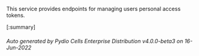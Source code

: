 






This service provides endpoints for managing users personal access tokens.

[:summary]

###### Auto generated by Pydio Cells Enterprise Distribution v4.0.0-beta3 on 16-Jun-2022
